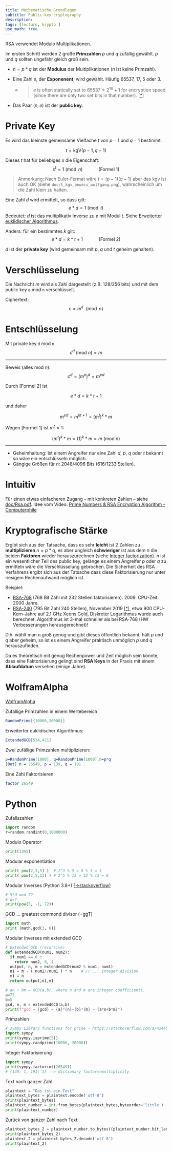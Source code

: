 ```yaml
---
title: Mathematische Grundlagen
subtitle: Public-key cryptography
description:
tags: [lecture, krypto ]
use_math: true
---
```


RSA verwendet Modulo Multiplikationen.

Im ersten Schritt werden 2 große **Primzahlen** $p$ und $q$ zufällig gewählt.  $p$  und $q$ sollten ungefähr gleich groß sein.

- $n=p*q$ ist der **Modulus** der Multiplikationen ($n$ ist keine Primzahl).

- Eine Zahl $e$, der **Exponenent**, wird gewählt. Häufig 65537, 17, 5 oder 3.

  - > $e$ is often statically set to $65537=2^{16}+1$ for encryption speed (since there are only two set bits in that number). [[*](https://crypto.stackexchange.com/a/1449)]

- Das Paar $(n,e)$ ist der **public key**.



# Private Key

Es wird das kleinste gemeinsame Vielfache $t$ von $p-1$ und $q-1$ bestimmt.

$$
t=\text{kgV}(p-1,q-1)
$$

Dieses $t$ hat für beliebiges $x$ die Eigenschaft: 
$$
x^t=1 \pmod n \quad\quad\quad \text{(Formel 1)}
$$

>  Anmerkung: Nach Euler-Fermat wäre $t=(p-1)(q-1)$ aber das kgv ist auch OK (siehe `doc/t_kgv_beweis_wolfgang.png`), wahrscheinlich um die Zahl klein zu halten.

Eine Zahl $d$ wird ermittelt, so dass gilt:
$$
e*d=1 \pmod t
$$
Bedeutet: $d$ ist das multiplikativ Inverse zu $e$ mit Modul $t$. Siehe [Erweiterter euklidischer Algorithmus](https://de.wikipedia.org/wiki/Erweiterter_euklidischer_Algorithmus).

Anders: für ein bestimmtes $k$ gilt:
$$
e*d=k*t+1 \quad\quad\quad \text{(Formel 2)}
$$



$d$ ist der **private key** (wird gemeinsam mit $p$, $q$ und $t$ geheim gehalten).



# Verschlüsselung

Die Nachricht $m$ wird als Zahl dargestellt (z.B. 128/256 bits) und mit dem public key `e` mod `n` verschlüsselt.

Ciphertext: 
$$
c=m^e\  \pmod n
$$



# Entschlüsselung

Mit private key `d` mod `n`
$$
c^d\  (\text{mod}\ n)=m
$$

---

Beweis (alles $\text{mod}\ n$):
$$
c^d={(m^e)}^d=m^{ed}
$$

Durch [Formel 2] ist 

$$
e*d=k*t+1
$$

und daher

$$
m^{ed}=m^{kt+1}=(m^t)^k*m
$$

Wegen [Formel 1] ist $m^t=1$:

$$
(m^t)^k*m=(1)^k*m=m\  (\text{mod}\ n)
$$

---

- Geheimhaltung: Ist einem Angreifer nur eine Zahl $d$, $p$, $q$ oder $t$ bekannt so wäre ein entschlüsseln möglich.
- Gängige Größen für $n$: 2048/4096 Bits (616/1233 Stellen).



# Intuitiv

Für einen etwas einfacheren Zugang – mit konkreten Zahlen – siehe [doc/Rsa.pdf](doc/Rsa.pdf). Idee vom Video: [Prime Numbers & RSA Encryption Algorithm - Computerphile](https://youtu.be/JD72Ry60eP4)






# Kryptografische Stärke

Ergibt sich aus der Tatsache, dass es sehr **leicht** ist 2 Zahlen zu **multiplizieren** $n=p*q$, es aber ungleich **schwieriger** ist aus dem $n$ die beiden **Faktoren** wieder herauszurechnen (siehe [Integer factorization](https://en.wikipedia.org/wiki/Integer_factorization)). $n$ ist ein wesentlicher Teil des public key, gelänge es einem Angreifer $p$ oder $q$ zu ermitteln wäre die Verschlüsselung gebrochen. Die Sicherheit des RSA Verfahrens ergibt sich aus der Tatsache dass diese Faktorisierung nur unter riesigem Rechenaufwand möglich ist.

Beispiel: 

- [RSA-768](https://en.wikipedia.org/wiki/RSA_numbers#RSA-768) (768 Bit Zahl mit 232 Stellen faktorisieren). 2009. CPU-Zeit: 2000 Jahre.
- [RSA-240](https://en.wikipedia.org/wiki/RSA_numbers#RSA-240) (795 Bit Zahl 240 Stellen), November 2019 [[*](https://www.heise.de/security/meldung/Forscher-vermelden-neuen-Rekord-beim-Knacken-von-RSA-4603700.html)], etwa 900 CPU-Kern-Jahre auf 2.1 GHz Xeons Gold, Diskreter Logarithmus wurde auch berechnet. Algorithmus ist 3-mal schneller als bei RSA-768 (HW Verbesserungen herausgerechnet)!

D.h. wählt man $n$ groß genug und gibt dieses öffentlich bekannt, hält $p$ und $q$ aber geheim, so ist es einem Angreifer praktisch unmöglich $p$ und $q$ herauszufinden.

Da es theoretisch mit genug Rechenpower und Zeit möglich sein könnte, dass eine Faktorisierung gelingt sind **RSA Keys** in der Praxis mit einem **Ablaufdatum** versehen (einige Jahre).



# WolframAlpha

[WolframAlpha](https://www.wolframalpha.com/)

Zufällige Primzahlen in einem Wertebereich

```mathematica
RandomPrime[{10000,20000}]
```

Erweiterter euklidischer Algorithmus:

```mathematica
ExtendedGCD[534,421]
```

Zwei zufällige Primzahlen multiplizieren:

```mathematica
p=RandomPrime[1000], q=RandomPrime[1000],n=p*q
[Out] n = 26549, p = 139, q = 191
```

Eine Zahl Faktorisieren

```mathematica
factor 26549
```



# Python

Zufallszahlen

```python
import random
r=random.randint(0,1000000)
```

Modulo Operator

```python
print(13%5)
```

Modular exponentiation

```python
print( pow(2,3,5) )  # 2^3 % 5 = 8 % 5 = 3
print( pow(2,5,13) ) # 2^5 % 13 = 32 % 13 = 6
```

Modular Inverses (Python 3.8+) [[→stackoverflow](https://stackoverflow.com/a/9758173)]


```python
# 5*d mod 72
# d=?
print(pow(5, -1, 72))
```

GCD ... greatest commond divisor (=ggT)

```python
import math
print (math.gcd(3, 6))
```

Modular Inverses mit extended GCD

```python
# Extended GCD (recursive)
def extendedGCD(num1, num2): 
  if num1 == 0 :  
    return num2, 0, 1
  output, n, m = extendedGCD(num2 % num1, num1) 
  n1 = m - ( num2//num1 ) * n    # // ... integer division
  m1 = n 
  return output,n1,m1

# an + bm = GCD(a,b), where n and m are integer coefficients.
a=72
b=5
gcd, n, m = extendedGCD(a,b)
print(f"gcd = {gcd} = {a}*{n}+{b}*{m} = {a*n+b*m}")
```

Primzahlen

```python
# sympy Library functions for prime - https://stackoverflow.com/a/42440056
import sympy
print(sympy.isprime(5)) 
print(sympy.randprime(10000, 20000))
```

Integer Faktorisierung

```python
import sympy
print(sympy.factorint(26549))
# {139: 1, 191: 1} --> dictionary factor=>multiplicity
```

Text nach ganzer Zahl

```python
plaintext = "Das ist ein Test"
plaintext_bytes = plaintext.encode('utf-8')
print(plaintext_bytes)
plaintext_number = int.from_bytes(plaintext_bytes,byteorder='little')
print(plaintext_number)
```

Zurück von ganzer Zahl nach Text:

```python
plaintext_bytes_2 = plaintext_number.to_bytes((plaintext_number.bit_length() + 7)//8, byteorder='little')
print(plaintext_bytes_2)
plaintext_2 = plaintext_bytes_2.decode('utf-8')
print(plaintext_2)
```

